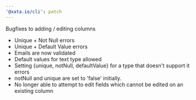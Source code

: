 ```yaml
---
'@xata.io/cli': patch
---
```


Bugfixes to adding / editing columns

- Unique + Not Null errors
- Unique + Default Value errors
- Emails are now validated
- Default values for text type allowed
- Setting {unique, notNull, defaultValue} for a type that doesn't support it errors
- notNull and unique are set to 'false' initially.
- No longer able to attempt to edit fields which cannot be edited on an existing column
